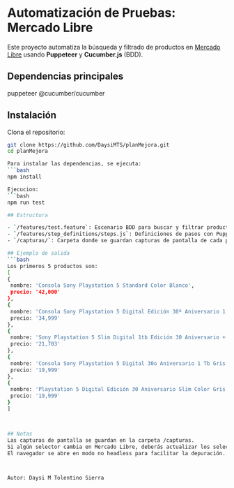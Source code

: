 # Automatización de Pruebas: Mercado Libre
Este proyecto automatiza la búsqueda y filtrado de productos en [Mercado Libre](https://www.mercadolibre.com) 
usando **Puppeteer** y **Cucumber.js** (BDD).

## Dependencias principales
puppeteer
@cucumber/cucumber

## Instalación

Clona el repositorio:
   ```bash
   git clone https://github.com/DaysiMTS/planMejora.git
   cd planMejora

Para instalar las dependencias, se ejecuta:
   ```bash
   npm install

Ejecucion:
   ```bash
   npm run test

## Estructura

- `/features/test.feature`: Escenario BDD para buscar y filtrar productos.
- `/features/step_definitions/steps.js`: Definiciones de pasos con Puppeteer.
- `/capturas/`: Carpeta donde se guardan capturas de pantalla de cada paso.

## Ejemplo de salida
```bash
   Los primeros 5 productos son:
[
  {
    nombre: 'Consola Sony Playstation 5 Standard Color Blanco',
    precio: '42,000'
  },
  {
    nombre: 'Consola Sony Playstation 5 Digital Edición 30º Aniversario 1 Tb Gris Gris',
    precio: '34,999'
  },
  {
    nombre: 'Sony Playstation 5 Slim Digital 1tb Edición 30 Aniversario + Unidad Lectora De Discos Para Ps5.',
    precio: '21,703'
  },
  {
    nombre: 'Consola Sony Playstation 5 Digital 30o Aniversario 1 Tb Gris',
    precio: '19,999'
  },
  {
    nombre: 'Playstation 5 Digital Edición 30 Aniversario Slim Color Gris',
    precio: '19,999'
  }
]



## Notas
Las capturas de pantalla se guardan en la carpeta /capturas.
Si algún selector cambia en Mercado Libre, deberás actualizar los selectores en steps.js.
El navegador se abre en modo no headless para facilitar la depuración.



Autor: Daysi M Tolentino Sierra

